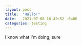 ```yaml
---
layout: post
title:  "Hallo!"
date:   2021-07-08 16:40:52 -0400
categories: testing
---
```

I know what I'm doing, sure

<script src="https://utteranc.es/client.js"
        repo="Just-Jojo/Just-Jojo.github.io"
        issue-term="pathname"
        label="Comments"
        theme="github-light"
        crossorigin="anonymous"
        async>
</script>